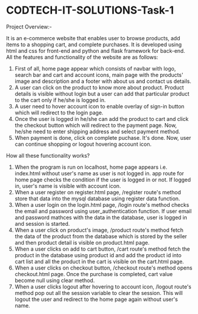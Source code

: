 # CODTECH-IT-SOLUTIONS-Task-1

Project Overview:-

It is an e-commerce website that enables user to browse products, add items to a shopping cart, and complete purchases. It is developed using html and css for front-end and python and flask framework for back-end. All the features and functionality of the website are as follows:

1. First of all, home page appear which consists of navbar with logo, search bar and cart and account icons, main page with the products' image and description and a footer with about us and contact us details.
2. A user can click on the product to know more about product. Product details is visible without login but a user can add that particular product to the cart only if he/she is logged in.
3. A user need to hover account icon to enable overlay of sign-in button which will redirect to the login page.
4. Once the user is logged in he/she can add the product to cart and click the checkout button which will redirect to the payment page. Now, he/she need to enter shipping address and select payment method.
5. When payment is done, click on complete puchase. It's done. Now, user can continue shopping or logout hovering account icon.

How all these functionality works?
1. When the program is run on localhost, home page appears i.e. index.html without user's name as user is not logged in. app route for home page checks the condition if the user is logged in or not. If logged in, user's name is visible with account icon.
2. When a user register on register.html page, /register route's method store that data into the mysql database using register data function.
3. When a user login on the login.html page, /login route's method checks the email and password using user_authentication function. If user email and password mathces with the data in the database, user is logged in and session is started.
4. When a user click on product's image, /product route's method fetch the data of the product from the database which is stored by the seller and then product detail is visible on product.html page.
5. When a user clicks on add to cart button, /cart route's method fetch the product in the database using product id and add the product id into cart list and all the product in the cart is visible on the cart.html page.
6. When a user clicks on checkout button, /checkout route's method opens checkout.html page. Once the purchase is completed, cart value become null using clear method.
7. When a user clicks logout after hovering to account icon, /logout route's method pop out all the session variable to clear the session. This will logout the user and redirect to the home page again without user's name.
